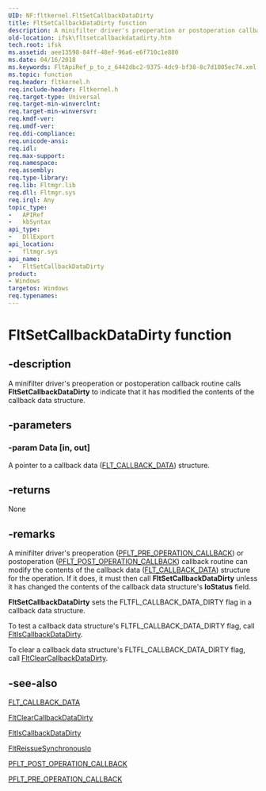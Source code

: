 ```yaml
---
UID: NF:fltkernel.FltSetCallbackDataDirty
title: FltSetCallbackDataDirty function
description: A minifilter driver's preoperation or postoperation callback routine calls FltSetCallbackDataDirty to indicate that it has modified the contents of the callback data structure.
old-location: ifsk\fltsetcallbackdatadirty.htm
tech.root: ifsk
ms.assetid: aee13598-84ff-48ef-96a6-e6f710c1e880
ms.date: 04/16/2018
ms.keywords: FltApiRef_p_to_z_6442dbc2-9375-4dc9-bf38-8c7d1005ec74.xml, FltSetCallbackDataDirty, FltSetCallbackDataDirty routine [Installable File System Drivers], fltkernel/FltSetCallbackDataDirty, ifsk.fltsetcallbackdatadirty
ms.topic: function
req.header: fltkernel.h
req.include-header: Fltkernel.h
req.target-type: Universal
req.target-min-winverclnt: 
req.target-min-winversvr: 
req.kmdf-ver: 
req.umdf-ver: 
req.ddi-compliance: 
req.unicode-ansi: 
req.idl: 
req.max-support: 
req.namespace: 
req.assembly: 
req.type-library: 
req.lib: Fltmgr.lib
req.dll: Fltmgr.sys
req.irql: Any
topic_type:
-	APIRef
-	kbSyntax
api_type:
-	DllExport
api_location:
-	fltmgr.sys
api_name:
-	FltSetCallbackDataDirty
product:
- Windows
targetos: Windows
req.typenames: 
---
```


# FltSetCallbackDataDirty function


## -description


A minifilter driver's preoperation or postoperation callback routine calls <b>FltSetCallbackDataDirty</b> to indicate that it has modified the contents of the callback data structure. 


## -parameters




### -param Data [in, out]

A pointer to a callback data (<a href="https://msdn.microsoft.com/library/windows/hardware/ff544620">FLT_CALLBACK_DATA</a>) structure. 


## -returns



None 




## -remarks



A minifilter driver's preoperation (<a href="https://msdn.microsoft.com/library/windows/hardware/ff551109">PFLT_PRE_OPERATION_CALLBACK</a>)  or postoperation (<a href="https://msdn.microsoft.com/library/windows/hardware/ff551107">PFLT_POST_OPERATION_CALLBACK</a>) callback routine can modify the contents of the callback data (<a href="https://msdn.microsoft.com/library/windows/hardware/ff544620">FLT_CALLBACK_DATA</a>) structure for the operation. If it does, it must then call <b>FltSetCallbackDataDirty</b> unless it has changed the contents of the callback data structure's <b>IoStatus</b> field. 

<b>FltSetCallbackDataDirty</b> sets the FLTFL_CALLBACK_DATA_DIRTY flag in a callback data structure. 

To test a callback data structure's FLTFL_CALLBACK_DATA_DIRTY flag, call <a href="https://msdn.microsoft.com/library/windows/hardware/ff543311">FltIsCallbackDataDirty</a>. 

To clear a callback data structure's FLTFL_CALLBACK_DATA_DIRTY flag, call <a href="https://msdn.microsoft.com/library/windows/hardware/ff541853">FltClearCallbackDataDirty</a>. 




## -see-also




<a href="https://msdn.microsoft.com/library/windows/hardware/ff544620">FLT_CALLBACK_DATA</a>



<a href="https://msdn.microsoft.com/library/windows/hardware/ff541853">FltClearCallbackDataDirty</a>



<a href="https://msdn.microsoft.com/library/windows/hardware/ff543311">FltIsCallbackDataDirty</a>



<a href="https://msdn.microsoft.com/library/windows/hardware/ff544311">FltReissueSynchronousIo</a>



<a href="https://msdn.microsoft.com/library/windows/hardware/ff551107">PFLT_POST_OPERATION_CALLBACK</a>



<a href="https://msdn.microsoft.com/library/windows/hardware/ff551109">PFLT_PRE_OPERATION_CALLBACK</a>
 

 

